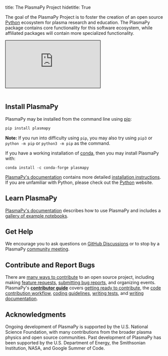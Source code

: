 title: The PlasmaPy Project
hidetitle: True

[conda]: https://docs.conda.io/en/latest
[pip]: https://pip.pypa.io/en/stable
[code contribution workflow]: https://docs.plasmapy.org/en/latest/contributing/workflow.html
[coding guidelines]: https://docs.plasmapy.org/en/latest/contributing/coding_guide.html
[community meeting]: https://www.plasmapy.org/meetings/weekly/
[**contributor guide**]: https://docs.plasmapy.org/en/latest/contributing/index.html
[feature requests]: https://github.com/PlasmaPy/PlasmaPy/issues/new?assignees=&labels=feature+request&projects=&template=feature_request.yml
[gallery of example notebooks]: https://docs.plasmapy.org/en/stable/examples.html
[getting ready to contribute]: https://docs.plasmapy.org/en/latest/contributing/getting_ready.html
[GitHub Discussions]: https://github.com/PlasmaPy/PlasmaPy/discussions
[installation instructions]: https://docs.plasmapy.org/en/latest/install.html
[many ways to contribute]: https://docs.plasmapy.org/en/latest/contributing/many_ways.html
[PlasmaPy's documentation]: https://docs.plasmapy.org/en/stable
[Python]: https://www.python.org
[submitting bug reports]: https://github.com/PlasmaPy/PlasmaPy/issues/new?assignees=&labels=Bug&projects=&template=bug_report.yml
[writing documentation]: https://docs.plasmapy.org/en/latest/contributing/doc_guide.html
[writing tests]: https://docs.plasmapy.org/en/latest/contributing/testing_guide.html

The goal of the PlasmaPy Project is to foster the creation of an open
source [Python] ecosystem for plasma research and education. The
PlasmaPy package contains core functionality for this software
ecosystem, while affiliated packages will contain more specialized
functionality.

<!-- YouTube Video-->
<div class="aspect-ratio-80pc">
    <iframe src="https://www.youtube-nocookie.com/embed/E8RwQF5wcXM"
            style="border: 1px solid black"
            frameborder="0"
            allow="accelerometer; autoplay; encrypted-media; gyroscope; picture-in-picture"
            allowfullscreen>
    </iframe>
</div>

<br/>

## Install PlasmaPy

PlasmaPy may be installed from the command line using [pip]:

```bash
pip install plasmapy
```

**Note:** If you run into difficulty using `pip`, you may also try using
`pip3` or `python -m pip` or `python3 -m pip` as the command.

If you have a working installation of [conda], then you may install
PlasmaPy with:

```shell
conda install -c conda-forge plasmapy
```

[PlasmaPy's documentation] contains more detailed [installation
instructions]. If you are unfamiliar with Python, please check out the
[Python] website.

## Learn PlasmaPy

[PlasmaPy's documentation] describes how to use PlasmaPy and includes a
[gallery of example notebooks].

## Get Help

We encourage you to ask questions on [GitHub Discussions] or to stop by
a PlasmaPy [community meeting].

## Contribute and Report Bugs

There are [many ways to contribute] to an open source project, including
making [feature requests], [submitting bug reports], and organizing
events. PlasmaPy's [**contributor guide**] covers [getting ready to
contribute], the [code contribution workflow], [coding guidelines],
[writing tests], and [writing documentation].

## Acknowledgments

Ongoing development of PlasmaPy is supported by the U.S. National
Science Foundation, with many contributions from the broader plasma
physics and open source communities. Past development of PlasmaPy has
been supported by the U.S. Department of Energy, the Smithsonian
Institution, NASA, and Google Summer of Code.
